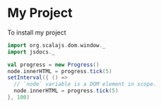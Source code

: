 # My Project

To install my project

```scala mdoc:js
import org.scalajs.dom.window._
import jsdocs._

val progress = new Progress()
node.innerHTML = progress.tick(5)
setInterval({ () =>
  // `node` variable is a DOM element in scope.
  node.innerHTML = progress.tick(5)
}, 100)
```

